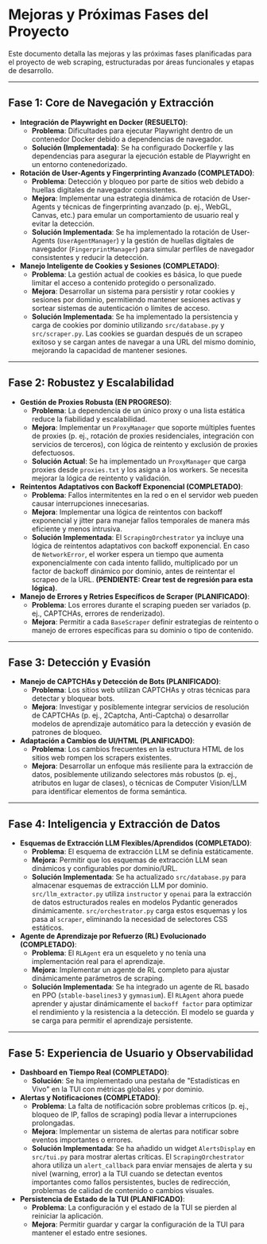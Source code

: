 # Mejoras y Próximas Fases del Proyecto

Este documento detalla las mejoras y las próximas fases planificadas para el proyecto de web scraping, estructuradas por áreas funcionales y etapas de desarrollo.

---

## Fase 1: Core de Navegación y Extracción

- **Integración de Playwright en Docker (RESUELTO)**:
  - **Problema**: Dificultades para ejecutar Playwright dentro de un contenedor Docker debido a dependencias de navegador.
  - **Solución (Implementada)**: Se ha configurado Dockerfile y las dependencias para asegurar la ejecución estable de Playwright en un entorno contenedorizado.
- **Rotación de User-Agents y Fingerprinting Avanzado (COMPLETADO)**:
  - **Problema**: Detección y bloqueo por parte de sitios web debido a huellas digitales de navegador consistentes.
  - **Mejora**: Implementar una estrategia dinámica de rotación de User-Agents y técnicas de fingerprinting avanzado (p. ej., WebGL, Canvas, etc.) para emular un comportamiento de usuario real y evitar la detección.
  - **Solución Implementada**: Se ha implementado la rotación de User-Agents (`UserAgentManager`) y la gestión de huellas digitales de navegador (`FingerprintManager`) para simular perfiles de navegador consistentes y reducir la detección.
- **Manejo Inteligente de Cookies y Sesiones (COMPLETADO)**:
  - **Problema**: La gestión actual de cookies es básica, lo que puede limitar el acceso a contenido protegido o personalizado.
  - **Mejora**: Desarrollar un sistema para persistir y rotar cookies y sesiones por dominio, permitiendo mantener sesiones activas y sortear sistemas de autenticación o límites de acceso.
  - **Solución Implementada**: Se ha implementado la persistencia y carga de cookies por dominio utilizando `src/database.py` y `src/scraper.py`. Las cookies se guardan después de un scrapeo exitoso y se cargan antes de navegar a una URL del mismo dominio, mejorando la capacidad de mantener sesiones.

---

## Fase 2: Robustez y Escalabilidad

- **Gestión de Proxies Robusta (EN PROGRESO)**:
  - **Problema**: La dependencia de un único proxy o una lista estática reduce la fiabilidad y escalabilidad.
  - **Mejora**: Implementar un `ProxyManager` que soporte múltiples fuentes de proxies (p. ej., rotación de proxies residenciales, integración con servicios de terceros), con lógica de reintento y exclusión de proxies defectuosos.
  - **Solución Actual**: Se ha implementado un `ProxyManager` que carga proxies desde `proxies.txt` y los asigna a los workers. Se necesita mejorar la lógica de reintento y validación.
- **Reintentos Adaptativos con Backoff Exponencial (COMPLETADO)**:
  - **Problema**: Fallos intermitentes en la red o en el servidor web pueden causar interrupciones innecesarias.
  - **Mejora**: Implementar una lógica de reintentos con backoff exponencial y jitter para manejar fallos temporales de manera más eficiente y menos intrusiva.
  - **Solución Implementada**: El `ScrapingOrchestrator` ya incluye una lógica de reintentos adaptativos con backoff exponencial. En caso de `NetworkError`, el worker espera un tiempo que aumenta exponencialmente con cada intento fallido, multiplicado por un factor de backoff dinámico por dominio, antes de reintentar el scrapeo de la URL. **(PENDIENTE: Crear test de regresión para esta lógica)**.
- **Manejo de Errores y Retries Específicos de Scraper (PLANIFICADO)**:
  - **Problema**: Los errores durante el scraping pueden ser variados (p. ej., CAPTCHAs, errores de renderizado).
  - **Mejora**: Permitir a cada `BaseScraper` definir estrategias de reintento o manejo de errores específicas para su dominio o tipo de contenido.

---

## Fase 3: Detección y Evasión

- **Manejo de CAPTCHAs y Detección de Bots (PLANIFICADO)**:
  - **Problema**: Los sitios web utilizan CAPTCHAs y otras técnicas para detectar y bloquear bots.
  - **Mejora**: Investigar y posiblemente integrar servicios de resolución de CAPTCHAs (p. ej., 2Captcha, Anti-Captcha) o desarrollar modelos de aprendizaje automático para la detección y evasión de patrones de bloqueo.
- **Adaptación a Cambios de UI/HTML (PLANIFICADO)**:
  - **Problema**: Los cambios frecuentes en la estructura HTML de los sitios web rompen los scrapers existentes.
  - **Mejora**: Desarrollar un enfoque más resiliente para la extracción de datos, posiblemente utilizando selectores más robustos (p. ej., atributos en lugar de clases), o técnicas de Computer Vision/LLM para identificar elementos de forma semántica.

---

## Fase 4: Inteligencia y Extracción de Datos

- **Esquemas de Extracción LLM Flexibles/Aprendidos (COMPLETADO)**:
  - **Problema**: El esquema de extracción LLM se definía estáticamente.
  - **Mejora**: Permitir que los esquemas de extracción LLM sean dinámicos y configurables por dominio/URL.
  - **Solución Implementada**: Se ha actualizado `src/database.py` para almacenar esquemas de extracción LLM por dominio. `src/llm_extractor.py` utiliza `instructor` y `openai` para la extracción de datos estructurados reales en modelos Pydantic generados dinámicamente. `src/orchestrator.py` carga estos esquemas y los pasa al `scraper`, eliminando la necesidad de selectores CSS estáticos.
- **Agente de Aprendizaje por Refuerzo (RL) Evolucionado (COMPLETADO)**:
  - **Problema**: El `RLAgent` era un esqueleto y no tenía una implementación real para el aprendizaje.
  - **Mejora**: Implementar un agente de RL completo para ajustar dinámicamente parámetros de scraping.
  - **Solución Implementada**: Se ha integrado un agente de RL basado en PPO (`stable-baselines3` y `gymnasium`). El `RLAgent` ahora puede aprender y ajustar dinámicamente el `backoff factor` para optimizar el rendimiento y la resistencia a la detección. El modelo se guarda y se carga para permitir el aprendizaje persistente.

---

## Fase 5: Experiencia de Usuario y Observabilidad

- **Dashboard en Tiempo Real (COMPLETADO)**:
  - **Solución**: Se ha implementado una pestaña de "Estadísticas en Vivo" en la TUI con métricas globales y por dominio.
- **Alertas y Notificaciones (COMPLETADO)**:
  - **Problema**: La falta de notificación sobre problemas críticos (p. ej., bloqueo de IP, fallos de scraping) podía llevar a interrupciones prolongadas.
  - **Mejora**: Implementar un sistema de alertas para notificar sobre eventos importantes o errores.
  - **Solución Implementada**: Se ha añadido un widget `AlertsDisplay` en `src/tui.py` para mostrar alertas críticas. El `ScrapingOrchestrator` ahora utiliza un `alert_callback` para enviar mensajes de alerta y su nivel (warning, error) a la TUI cuando se detectan eventos importantes como fallos persistentes, bucles de redirección, problemas de calidad de contenido o cambios visuales.
- **Persistencia de Estado de la TUI (PLANIFICADO)**:
  - **Problema**: La configuración y el estado de la TUI se pierden al reiniciar la aplicación.
  - **Mejora**: Permitir guardar y cargar la configuración de la TUI para mantener el estado entre sesiones.
